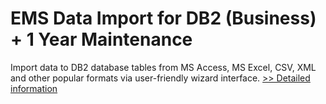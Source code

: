 # EMS Data Import for DB2 (Business) + 1 Year Maintenance
Import data to DB2 database tables from MS Access, MS Excel, CSV, XML and other popular formats via user-friendly wizard interface.
[>> Detailed information](https://secure.shareit.com/shareit/product.html?productid=300068076&affiliateid=200057808)